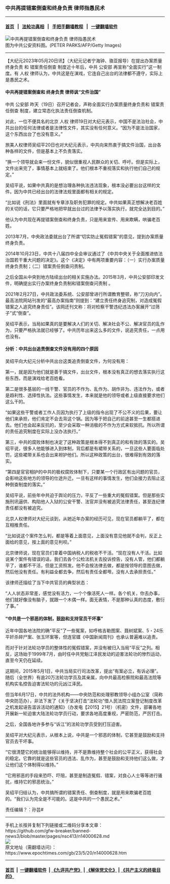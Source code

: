 ### 中共再提错案倒查和终身负责 律师指愚民术
------------------------

#### [首页](https://github.com/gfw-breaker/banned-news3/blob/master/README.md) &nbsp;&nbsp;|&nbsp;&nbsp; [法轮功真相](https://github.com/begood0513/basic/blob/master/README.md)  &nbsp;&nbsp;|&nbsp;&nbsp; [手把手翻墙教程](https://github.com/gfw-breaker/guides/wiki)  &nbsp;&nbsp;|&nbsp;&nbsp; [一键翻墙软件](https://github.com/gfw-breaker/nogfw/blob/master/README.md)  



<div><img alt="中共再提错案倒查和终身负责 律师指愚民术" class="attachment-djy_600_400 size-djy_600_400 wp-post-image" src="https://i.epochtimes.com/assets/uploads/2021/12/id13440369-Photo-credit-should-read-PETER-PARKSAFPGetty-Images-600x400.jpg"/>
<div class="caption">
 图为中共公安资料图。(PETER PARKS/AFP/Getty Images)
</div></div><hr/>


<div><p>
 【大纪元2023年05月20日讯】（大纪元记者宁海钟、骆亚报导）在提出办案质量
 <ok href="https://www.epochtimes.com/gb/tag/%E7%BB%88%E8%BA%AB%E8%B4%9F%E8%B4%A3.html">
  终身负责
 </ok>
 和
 <ok href="https://www.epochtimes.com/gb/tag/%E9%94%99%E6%A1%88%E8%B4%A3%E4%BB%BB%E5%80%92%E6%9F%A5.html">
  错案责任倒查
 </ok>
 制度近十年后，中共
 <ok href="https://www.epochtimes.com/gb/tag/%E5%85%AC%E5%AE%89%E9%83%A8.html">
  公安部
 </ok>
 再宣称“全面实行”这一制度。有
 <ok href="https://www.epochtimes.com/gb/tag/%E4%BA%BA%E6%9D%83.html">
  人权
 </ok>
 律师认为，中共这是在演戏，它连自己出台的法律都不遵守，实际上是愚民之术。
</p>
<h4>
 中共再提错案倒查和
 <ok href="https://www.epochtimes.com/gb/tag/%E7%BB%88%E8%BA%AB%E8%B4%9F%E8%B4%A3.html">
  终身负责
 </ok>
 律师讽“文件治国”
</h4>
<p>
 中共
 <ok href="https://www.epochtimes.com/gb/tag/%E5%85%AC%E5%AE%89%E9%83%A8.html">
  公安部
 </ok>
 昨天（19日）召开记者会，声称全面实行办案质量终身负责和
 <ok href="https://www.epochtimes.com/gb/tag/%E9%94%99%E6%A1%88%E8%B4%A3%E4%BB%BB%E5%80%92%E6%9F%A5.html">
  错案责任倒查
 </ok>
 制度，建立常态化执法责任倒查机制。
</p>
<p>
 对此，一位不便具名的北京
 <ok href="https://www.epochtimes.com/gb/tag/%E4%BA%BA%E6%9D%83.html">
  人权
 </ok>
 律师19日对大纪元表示，中国不是法治社会，中共出台的任何法律或者是法律性文件，其实没有任何意义。“因为不是法治国家，这个东西出台了也没有意义。”
</p>
<p>
 旅美人权律师吴绍平20日也对大纪元表示，中共向来热衷于搞文件治国，出台各种各样的文件，但是基本上不负责落实。
</p>
<p>
 “换一个领导就会来一份文件，貌似很重视人民群众的关切、呼吁。但是实际上，文件出来完了，事情基本上就结束了。他们根本不重视落实和执行他们自己的规定。”
</p>
<p>
 吴绍平说，如果中共真的是想治理各种执法违法现象，根本没必要出台这样的文件。因为中共已经出台的法律法规里面都有相关的规定。
</p>
<p>
 “比如说《刑法》里面就有专章涉及职务犯罪的规定。中共如果真正想解决老百姓的关切的话，它只要严格地把早就出台过的法律予以落实执行，就完全达到目的。”
</p>
<p>
 他认为中共现在再提错案倒查和终身负责，只是用来宣传、用来欺瞒，哄骗老百姓。
</p>
<p>
 2013年7月，中央政法委就出台了所谓“切实防止冤假错案”的意见，提到办案质量终身负责。
</p>
<p>
 2014年10月23日，中共十八届四中全会审议通过了《中共中央关于全面推进依法治国若干重大问题的决定》。这个《决定》中有两项重要内容：（一）实行办案质量终身负责制；（二）错案责任倒查问责制。
</p>
<p>
 之后全国从中央到地方陆续出台的相关实施办法。2015年3月，中共公安部印发文件，明确提出实行办案终身负责制和错案倒查问责制 。
</p>
<p>
 2021年2月27日，中共政法委系统、公安部曾进行所谓教育整顿，称“刀刃向内”。最高法院网站刊发的“最高办案指南”则提到：“建立责任终身追究制，对造成冤假错案之人追究终身责任”。该网还刊文称：将对检察干警违纪违法办案展开“过筛子”式“倒查”。
</p>
<p>
 吴绍平表示，当局如果真的是要解决人们的关切、解决社会不公、解决官员的乱作为，只要严格执法就已经够了。中共历年出来这么多的文件，说追究责任，一点用也没有。
</p>
<h4>
 分析：中共出台追责倒查文件没有用的四个原因
</h4>
<p>
 吴绍平向大纪元分析中共出台这类追责倒查文件，为何没有用：
</p>
<p>
 第一，就是因为他们就是善于搞文件，出台文件，根本没有真正的想去落实执行这些东西，而是演戏给老百姓看。
</p>
<p>
 第二是很多基层的一线干警、官员的不作为、乱作为、胡作非为、违法作为，或者是趋利性、选择性执法。这些事情发生，本来就是他的领导或者上级直接要求他们这么干的。
</p>
<p>
 “如果这些干警或者工作人员因为执行了上级的指令出现了不公不义的后果，要让他们来承担，他们肯定不会去背这个锅。因为等于把自己的前途甚至一生都搭进去。他们也会起来反抗的，至少会采取一种消极的不作为方式来软抵抗。所以所谓的责任追究制度在实际上没办法执行。”
</p>
<p>
 第三，中共的腐败体制也决定了这种政策是根本得不到真正的和有效的落实的。吴绍平说，很多人他能够进入到体制，背后都是有裙带关系的，一旦这些人要面临处罚，这些裙带关系也会出来袒护他们。所以这种政策的出台，很难得到有效的落实。
</p>
<p>
 “第四是官官相护的中共的极权腐败体制下，只要某一个行政区有出问题的官员，会影响这些地方的领导的仕途升迁。一旦有这样的事情发生，他们会接力去阻止这种倒查制度的落实。”
</p>
<p>
 吴绍平说，前些年中共迫于舆论的压力，平反了一些重大的冤假错案。但是那些实施刑讯逼供、构陷他人入狱的公安干警、法官并没有被追究法律责任，甚至连纪律责任都没有被追究。
</p>
<p>
 北京人权律师对大纪元谈到，从她近年办案的经历可见，现在官员都躺平了，都在互相推责任。
</p>
<p>
 “比如说这个案件怎么判，都是等着上面意见，上面没有意见他就不会判，反正上面给的意见，按上面的意见判呗。”
</p>
<p>
 北京律师说，现在官员们拿着中国纳税人的税收不干活。“现在没有人干活。比如说某个案件有错误的话，我们去各个公检法机关去投诉控告，没有人管，他们都躺平了，谁都不干活，但是工资照发。他不会按法律去做，都是按领导的意图去做，然后他没有责任。有利益全都去争，然后有责任全都甩，没有人去承担责任。”
</p>
<p>
 该律师还描绘了当下中共官员的典型状态：
</p>
<p>
 “人人状态非常差，感觉没有活力，一个个像活死人一样。各个机关，你去办事，他们就好像没有脑子，就跟一个木偶一样。面无表情，不是那种认真的态度，敷衍了事。”
</p>
<h4>
 “中共是一个邪恶的体制，鼓励和支持官员干坏事”
</h4>
<p>
 近年中国各地法院的确“平反”了一些冤案，如呼格吉勒图案、聂树斌案、5・24乐平奸杀碎尸案、张玉环案等，但连官媒《中国新闻周刊》也承认普遍难以追责。
</p>
<p>
 而对于针对法轮功学员的整体性的冤假错案，并没有被归入当局“平反”之列。相反，这场始于1999年7月，由时任中共党魁江泽民发动的迫害法轮功的惨烈运动，直至今天仍在延续。
</p>
<p>
 这期间，2015年5月1日，中共当局实行司法改革，提出“有案必立，有诉必理”。随后（全世界）有逾20万法轮功学员及其亲属，向中共最高检察院和最高法院等机构实名控告迫害法轮功的元凶江泽民。
</p>
<p>
 但当年6月17日，中共的法外机构——中央防范和处理邪教领导小组办公室（简称中央防范办），非法下发了《关于坚决打击“法轮功”借人民法院立案登记制度改革之机发起诬告滥诉活动的通知》（办发电【2015】21号）（机密）文件，部署各地开展新一轮迫害大陆法轮功学员行动，要求各地高度重视，严密防范，严厉打击。
</p>
<p>
 之后，全国各地许多参与“诉江”的法轮功学员受到打压迫害。
</p>
<p>
 吴绍平对大纪元表示，从根本上说，中共是一个邪恶的体制，它甚至是鼓励和支持官员去干坏事。
</p>
<p>
 “它很清楚它的统治能够得以维持，并不是靠维持整个社会的公平正义，获得社会的稳定。它靠的就是这些官员的违法、乱作为，甚至是鼓励和支持他们这么做，才让他们这个体制得以维持。”
</p>
<p>
 “它用邪恶的手段来恐吓、吓阻，甚至是制造冤假、错案，对良心人士等等进行骚扰，维持它的邪恶统治。”
</p>
<p>
 吴绍平归结认为，中共搞所谓的错案责任、倒查制度，就是用来欺骗老百姓的。“我们认为完全是不可能的。这是中共的一个愚民之术。”
</p>
<p>
 责任编辑？：孙芸#
</p>
</div>
<hr/>
手机上长按并复制下列链接或二维码分享本文章：<br/>
https://github.com/gfw-breaker/banned-news3/blob/master/pages/nsc413/n14000628.md <br/>
<a href='https://github.com/gfw-breaker/banned-news3/blob/master/pages/nsc413/n14000628.md'><img src='https://github.com/gfw-breaker/banned-news3/blob/master/pages/nsc413/n14000628.md.png'/></a> <br/>
原文地址（需翻墙访问）：https://www.epochtimes.com/gb/23/5/20/n14000628.htm


------------------------
#### [首页](https://github.com/gfw-breaker/banned-news3/blob/master/README.md) &nbsp;|&nbsp; [一键翻墙软件](https://github.com/gfw-breaker/nogfw/blob/master/README.md) &nbsp;| [《九评共产党》](https://github.com/gfw-breaker/9ping.md/blob/master/README.md#九评之一评共产党是什么) | [《解体党文化》](https://github.com/gfw-breaker/jtdwh.md/blob/master/README.md) | [《共产主义的终极目的》](https://github.com/gfw-breaker/gczydzjmd.md/blob/master/README.md)


<img src='http://gfw-breaker.win/banned-news3/pages/nsc413/n14000628.md' width='0px' height='0px'/>